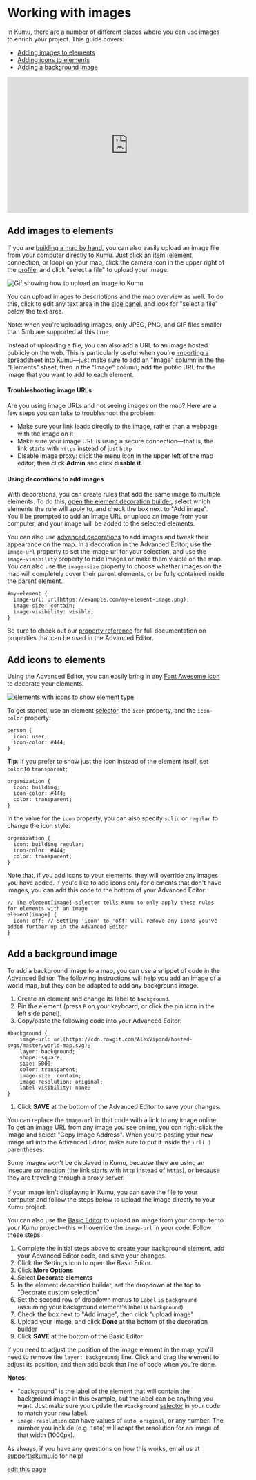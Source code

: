 # Working with images

In Kumu, there are a number of different places where you can use images to enrich your project. This guide covers:

- [Adding images to elements](#add-images-to-elements)
- [Adding icons to elements](#add-icons-to-elements)
- [Adding a background image](#add-a-background-image)

<p><iframe width="560" height="315" src="https://www.youtube.com/embed/bA71RjEIvdI" frameborder="0" allowfullscreen></iframe></p>


## Add images to elements

If you are [building a map by hand](/getting-started/first-steps.html#build-your-map-by-hand), you can also easily upload an image file from your computer directly to Kumu. Just click an item (element, connection, or loop) on your map, click the camera icon in the upper right of the [profile](/guides/profiles.html), and click "select a file" to upload your image.

![Gif showing how to upload an image to Kumu](/images/upload-image.gif)

You can upload images to descriptions and the map overview as well. To do this, click to edit any text area in the [side panel](/overview/map-editor.html#side-panel), and look for "select a file" below the text area.

<p class="alert alert-info">
Note: when you're uploading images, only JPEG, PNG, and GIF files smaller than 5mb are supported at this time.
</p>

Instead of uploading a file, you can also add a URL to an image hosted publicly on the web. This is particularly useful when you're [importing a spreadsheet](/guides/import.md) into Kumu—just make sure to add an "Image" column in the the "Elements" sheet, then in the "Image" column, add the public URL for the image that you want to add to each element.


#### Troubleshooting image URLs

Are you using image URLs and not seeing images on the map? Here are a few steps you can take to troubleshoot the problem:

- Make sure your link leads directly to the image, rather than a webpage with the image on it
- Make sure your image URL is using a secure connection—that is, the link starts with `https` instead of just `http`
- Disable image proxy: click the menu icon <i class="fa fa-bars"></i> in the upper left of the map editor, then click **Admin** and click **disable it**.


#### Using decorations to add images

With decorations, you can create rules that add the same image to multiple elements. To do this, [open the element decoration builder](/guides/decorate.html#refine-your-decorations), select which elements the rule will apply to, and check the box next to "Add image". You'll be prompted to add an image URL or upload an image from your computer, and your image will be added to the selected elements.

You can also use [advanced decorations](/guides/decorate.html#decorate-in-the-advanced-editor) to add images and tweak their appearance on the map. In a decoration in the Advanced Editor, use the `image-url` property to set the image url for your selection, and use the `image-visibility` property to hide images or make them visible on the map. You can also use the `image-size` property to choose whether images on the map will completely cover their parent elements, or be fully contained inside the parent element.

```prev
#my-element {
  image-url: url(https://example.com/my-element-image.png);
  image-size: contain;
  image-visibility: visible;
}
```

Be sure to check out our [property reference](/guides/property-reference.html) for full documentation on properties that can be used in the Advanced Editor.


## Add icons to elements

Using the Advanced Editor, you can easily bring in any [Font Awesome icon](https://fontawesome.com/icons) to decorate your elements.

![elements with icons to show element type](/images/icons.png)

To get started, use an element [selector](/guides/selectors.html), the `icon` property, and the `icon-color` property:

```
person {
  icon: user;
  icon-color: #444;
}
```

**Tip**: If you prefer to show just the icon instead of the element itself, set `color` to `transparent`;

```
organization {
  icon: building;
  icon-color: #444;
  color: transparent;
}
```

In the value for the `icon` property, you can also specify `solid` or `regular` to change the icon style:

```
organization {
  icon: building regular;
  icon-color: #444;
  color: transparent;
}
```

Note that, if you add icons to your elements, they will override any images you have added. If you'd like to add icons only for elements that don't have images, you can add this code to the bottom of your Advanced Editor:

```
// The element[image] selector tells Kumu to only apply these rules for elements with an image
element[image] {
  icon: off; // Setting 'icon' to 'off' will remove any icons you've added further up in the Advanced Editor
}
```


## Add a background image

To add a background image to a map, you can use a snippet of code in the [Advanced Editor](/overview/view-editors.md#advanced-editor). The following instructions will help you add an image of a world map, but they can be adapted to add any background image.

1. Create an element and change its label to `background`.
1. Pin the element (press `P` on your keyboard, or click the pin icon in the left side panel).
1. Copy/paste the following code into your Advanced Editor:
```
#background {
    image-url: url(https://cdn.rawgit.com/AlexVipond/hosted-svgs/master/world-map.svg);
    layer: background;
    shape: square;
    size: 5000;
    color: transparent;
    image-size: contain;
    image-resolution: original;
    label-visibility: none;
}
```
1. Click **SAVE** at the bottom of the Advanced Editor to save your changes.

You can replace the `image-url` in that code with a link to any image online. To get an image URL from any image you see online, you can right-click the image and select "Copy Image Address". When you're pasting your new image url into the Advanced Editor, make sure to put it inside the `url( )` parentheses.

<p class="alert alert-warning">
Some images won't be displayed in Kumu, because they are using an insecure connection (the link starts with <code>http</code> instead of <code>https</code>), or because they are traveling through a proxy server.<br><br>If your image isn't displaying in Kumu, you can save the file to your computer and follow the steps below to upload the image directly to your Kumu project.
</p>

You can also use the [Basic Editor](/overview/view-editors.md#basic-editor) to upload an image from your computer to your Kumu project—this will override the `image-url` in your code. Follow these steps:

1. Complete the initial steps above to create your background element, add your Advanced Editor code, and save your changes.
1. Click the Settings icon <i class="fa fa-sliders"></i> to open the Basic Editor.
1. Click **More Options**
1. Select **Decorate elements**
1. In the element decoration builder, set the dropdown at the top to "Decorate custom selection"
1. Set the second row of dropdown menus to `Label` `is` `background` (assuming your background element's label is `background`)
1. Check the box next to "Add image", then click "upload image"
1. Upload your image, and click **Done** at the bottom of the decoration builder
1. Click **SAVE** at the bottom of the Basic Editor

<p class="alert alert-info">
If you need to adjust the position of the image element in the map, you'll need to remove the <code>layer: background;</code> line. Click and drag the element to adjust its position, and then add back that line of code when you're done.
</p>


**Notes:**
* "background" is the label of the element that will contain the background image in this example, but the label can be anything you want. Just make sure you update the `#background` [selector](/guides/selectors.html) in your code to match your new label.
* `image-resolution` can have values of `auto`, `original`, or any number. The number you include (e.g. `1000`) will adapt the resolution for an image of that width (1000px).

As always, if you have any questions on how this works, email us at [support@kumu.io](mailto:support@kumu.io) for help!



<span class="edit-link"><a href="https://github.com/kumu/docs/blob/master/guides/images.md" target="_blank"><i class="fa fa-github"></i> edit this page</a></span>
